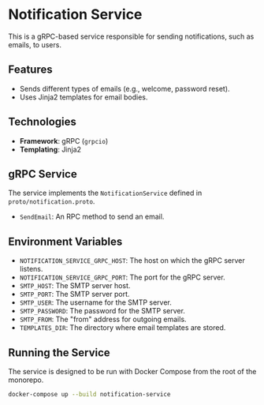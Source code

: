 # Notification Service

This is a gRPC-based service responsible for sending notifications, such as emails, to users.

## Features

- Sends different types of emails (e.g., welcome, password reset).
- Uses Jinja2 templates for email bodies.

## Technologies

- **Framework**: gRPC (`grpcio`)
- **Templating**: Jinja2

## gRPC Service

The service implements the `NotificationService` defined in `proto/notification.proto`.

- `SendEmail`: An RPC method to send an email.

## Environment Variables

- `NOTIFICATION_SERVICE_GRPC_HOST`: The host on which the gRPC server listens.
- `NOTIFICATION_SERVICE_GRPC_PORT`: The port for the gRPC server.
- `SMTP_HOST`: The SMTP server host.
- `SMTP_PORT`: The SMTP server port.
- `SMTP_USER`: The username for the SMTP server.
- `SMTP_PASSWORD`: The password for the SMTP server.
- `SMTP_FROM`: The "from" address for outgoing emails.
- `TEMPLATES_DIR`: The directory where email templates are stored.

## Running the Service

The service is designed to be run with Docker Compose from the root of the monorepo.

```sh
docker-compose up --build notification-service
```
